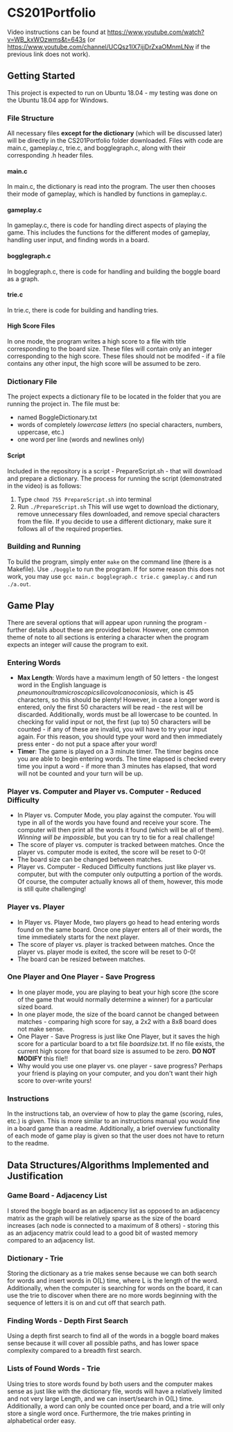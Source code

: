 # CS201Portfolio

Video instructions can be found at https://www.youtube.com/watch?v=WB_kxWOzwms&t=643s (or  https://www.youtube.com/channel/UCQsz1IX7ijjDrZxaOMnmLNw if the previous link does not work).

## Getting Started
This project is expected to run on Ubuntu 18.04 - my testing was done on the Ubuntu 18.04 app for Windows.

### File Structure
All necessary files **except for the dictionary** (which will be discussed later) will be directly in the CS201Portfolio folder downloaded.
Files with code are main.c, gameplay.c, trie.c, and bogglegraph.c, along with their corresponding .h header files.

#### main.c
In main.c, the dictionary is read into the program. The user then chooses their mode of gameplay, which is handled by functions in gameplay.c.

#### gameplay.c
In gameplay.c, there is code for handling direct aspects of playing the game. This includes the functions for the different modes of gameplay, handling user input,
and finding words in a board.

#### bogglegraph.c
In bogglegraph.c, there is code for handling and building the boggle board as a graph.

#### trie.c
In trie.c, there is code for building and handling tries.

#### High Score Files
In one mode, the program writes a high score to a file with title corresponding to the board size. These files will contain only an integer corresponding to the high
score. These files should not be modifed - if a file contains any other input, the high score will be assumed to be zero.

### Dictionary File
The project expects a dictionary file to be located in the folder that you are running the project in.
The file must be:
  - named BoggleDictionary.txt
  - words of completely *lowercase letters* (no special characters, numbers, uppercase, etc.)
  - one word per line (words and newlines only)

#### Script
Included in the repository is a script - PrepareScript.sh - that will download and prepare a dictionary.
The process for running the script (demonstrated in the video) is as follows:
  1. Type `chmod 755 PrepareScript.sh` into terminal
  2. Run `./PrepareScript.sh`
This will use wget to download the dictionary, remove unnecessary files downloaded, and remove special characters from the file.
If you decide to use a different dictionary, make sure it follows all of the required properties.

### Building and Running

To build the program, simply enter `make` on the command line (there is a Makefile). Use `./boggle` to run the program.
If for some reason this does not work, you may use `gcc main.c bogglegraph.c trie.c gameplay.c` and run `./a.out`.

## Game Play

There are several options that will appear upon running the program - further details about these are provided below.
However, one common theme of note to all sections is entering a character when the program expects an integer
*will* cause the program to exit.

### Entering Words
  - **Max Length**: Words have a maximum length of 50 letters - the longest word in the English language is *pneumonoultramicroscopicsilicovolcanoconiosis*,
    which is 45 characters, so this should be plenty! However, in case a longer word is entered, only the first 50 characters will be read - the rest will be
    discarded. Additionally, words must be all lowercase to be counted. In checking for valid input or not, the first (up to) 50 characters will be counted - if
    any of these are invalid, you will have to try your input again. For this reason, you should type your word and then immediately press enter - do not put a space
    after your word!
  - **Timer**: The game is played on a 3 minute timer. The timer begins once you are able to begin entering words. The time elapsed is checked every time you
    input a word - if more than 3 minutes has elapsed, that word will not be counted and your turn will be up.

### Player vs. Computer and Player vs. Computer - Reduced Difficulty
  - In Player vs. Computer Mode, you play against the computer. You will type in all of the words you have found and receive your score.
    The computer will then print all the words it found (which will be all of them). *Winning will be impossible*, but you can try to tie for a real challenge!
  - The score of player vs. computer is tracked between matches. Once the player vs. computer mode is exited, the score will be reset to 0-0!
  - The board size can be changed between matches.
  - Player vs. Computer - Reduced Difficulty functions just like player vs. computer, but with the computer only outputting a portion of the words. Of course,
    the computer actually knows all of them, however, this mode is still quite challenging!

### Player vs. Player
  - In Player vs. Player Mode, two players go head to head entering words found on the same board. Once one player enters all of their words, the time immediately
    starts for the next player.
  - The score of player vs. player is tracked between matches. Once the player vs. player mode is exited, the score will be reset to 0-0!
  - The board can be resized between matches.

### One Player and One Player - Save Progress
  - In one player mode, you are playing to beat your high score (the score of the game that would normally determine a winner) for a particular sized board.
  - In one player mode, the size of the board cannot be changed between matches - comparing high score for say, a 2x2 with a 8x8 board does not make sense.
  - One Player - Save Progress is just like One Player, but it saves the high score for a particular board to a txt file *boardsize*.txt. If no file exists,
    the current high score for that board size is assumed to be zero. **DO NOT MODIFY** this file!!
  - Why would you use one player vs. one player - save progress? Perhaps your friend is playing on your computer, and you don't want their high score to over-write
    yours!

### Instructions
In the instructions tab, an overview of how to play the game (scoring, rules, etc.) is given. This is more similar to an instructions manual you would fine in a
board game than a readme. Additionally, a brief overview functionality of each mode of game play is given so that the user does not have to return to the readme.

## Data Structures/Algorithms Implemented and Justification

### Game Board - Adjacency List
I stored the boggle board as an adjacency list as opposed to an adjacency matrix as the graph will be relatively sparse as the size of the board increases (ach node is connected to a maximum of 8 others) - storing this as an adjacency matrix could lead to a good bit of wasted memory compared to an adjacency list.

### Dictionary - Trie
Storing the dictionary as a trie makes sense because we can both search for words and insert words in O(L) time, where L is the length of the word. Additionally, when the computer is searching for words on the board, it can use the trie to discover when there are no more words beginning with the sequence of letters it is on and cut off that search path.

### Finding Words - Depth First Search
Using a depth first search to find all of the words in a boggle board makes sense because it will cover all possible paths, and has lower space complexity compared to a
breadth first search.


### Lists of Found Words - Trie
Using tries to store words found by both users and the computer makes sense as just like with the dictionary file, words will have a relatively limited and not very large Length, and we can insert/search in O(L) time.
Additionally, a word can only be counted once per board, and a trie will only store a single word once. Furthermore, the trie makes printing in alphabetical order easy.
